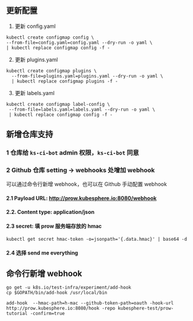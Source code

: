 ## 更新配置

1. 更新 config.yaml
```
kubectl create configmap config \
--from-file=config.yaml=config.yaml --dry-run -o yaml \
| kubectl replace configmap config -f -
```

2. 更新 plugins.yaml
```
kubectl create configmap plugins \
  --from-file=plugins.yaml=plugins.yaml --dry-run -o yaml \
  | kubectl replace configmap plugins -f -
```

3. 更新 labels.yaml
```
kubectl create configmap label-config \
 --from-file=labels.yaml=labels.yaml --dry-run -o yaml \
 | kubectl replace configmap config -f -
```

## 新增仓库支持

### 1 仓库给 `ks-ci-bot` admin 权限，`ks-ci-bot` 同意

### 2 Github 仓库 setting -> webhooks 处增加 webhook
可以通过命令行新增 webhook，也可以在 Github 手动配置 webhook

#### 2.1 Payload URL: http://prow.kubesphere.io:8080/webhook

#### 2.2. Content type: application/json

#### 2.3 secret: 填 prow 服务端存放的 hmac
```
kubectl get secret hmac-token -o=jsonpath='{.data.hmac}' | base64 -d
```

#### 2.4 选择 send me everything

## 命令行新增 webhook
```
go get -u k8s.io/test-infra/experiment/add-hook
cp $GOPATH/bin/add-hook /usr/local/bin
```

```
add-hook  --hmac-path=h-mac --github-token-path=oauth -hook-url http://prow.kubesphere.io:8080/hook -repo kubesphere-test/prow-tutorial -confirm=true
```
